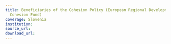 ```yaml
---
title: Beneficiaries of the Cohesion Policy (European Regional Development Fund and
  Cohesion Fund)
coverage: Slovenia
institution: 
source_url: 
download_url: 
---
```

